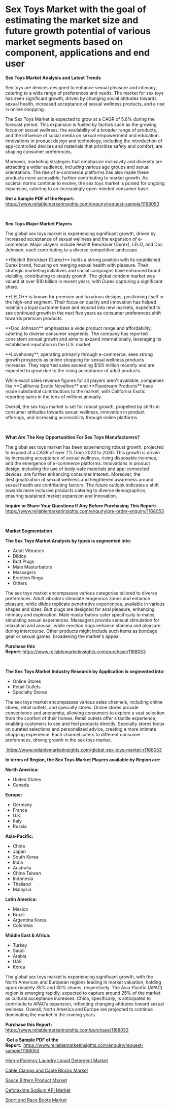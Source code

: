 <p><h1>Sex Toys Market with the goal of estimating the market size and future growth potential of various market segments based on component, applications and end user</h1></p><p><strong>Sex Toys Market Analysis and Latest Trends</strong></p>
<p><p>Sex toys are devices designed to enhance sexual pleasure and intimacy, catering to a wide range of preferences and needs. The market for sex toys has seen significant growth, driven by changing social attitudes towards sexual health, increased acceptance of sexual wellness products, and a rise in online shopping. </p><p>The Sex Toys Market is expected to grow at a CAGR of 5.6% during the forecast period. This expansion is fueled by factors such as the growing focus on sexual wellness, the availability of a broader range of products, and the influence of social media on sexual empowerment and education. Innovations in product design and technology, including the introduction of app-controlled devices and materials that prioritize safety and comfort, are shaping consumer preferences. </p><p>Moreover, marketing strategies that emphasize inclusivity and diversity are attracting a wider audience, including various age groups and sexual orientations. The rise of e-commerce platforms has also made these products more accessible, further contributing to market growth. As societal norms continue to evolve, the sex toys market is poised for ongoing expansion, catering to an increasingly open-minded consumer base.</p></p>
<p><strong>Get a Sample PDF of the Report:&nbsp;</strong> <a href="https://www.reliablemarketinsights.com/enquiry/request-sample/1168053?utm_campaign=1572&utm_medium=2&utm_source=Github&utm_content=ia&utm_term=30102024&utm_id=sex-toys">https://www.reliablemarketinsights.com/enquiry/request-sample/1168053</a></p>
<p>&nbsp;</p>
<p><strong>Sex Toys Major Market Players</strong></p>
<p><p>The global sex toys market is experiencing significant growth, driven by increased acceptance of sexual wellness and the expansion of e-commerce. Major players include Reckitt Benckiser (Durex), LELO, and Doc Johnson, each contributing to a diverse competitive landscape.</p><p>**Reckitt Benckiser (Durex)** holds a strong position with its established Durex brand, focusing on merging sexual health with pleasure. Their strategic marketing initiatives and social campaigns have enhanced brand visibility, contributing to steady growth. The global condom market was valued at over $10 billion in recent years, with Durex capturing a significant share.</p><p>**LELO** is known for premium and luxurious designs, positioning itself in the high-end segment. Their focus on quality and innovation has helped maintain a loyal customer base and expand into new markets, expected to see continued growth in the next five years as consumer preferences shift towards premium products. </p><p>**Doc Johnson** emphasizes a wide product range and affordability, catering to diverse consumer segments. The company has reported consistent annual growth and aims to expand internationally, leveraging its established reputation in the U.S. market.</p><p>**Lovehoney**, operating primarily through e-commerce, sees strong growth prospects as online shopping for sexual wellness products increases. They reported sales exceeding $100 million recently and are expected to grow due to the rising acceptance of adult products.</p><p>While exact sales revenue figures for all players aren't available, companies like **California Exotic Novelties** and **Pipedream Products** have made substantial contributions to the market, with California Exotic reporting sales in the tens of millions annually.</p><p>Overall, the sex toys market is set for robust growth, propelled by shifts in consumer attitudes towards sexual wellness, innovation in product offerings, and increasing accessibility through online platforms.</p></p>
<p>&nbsp;</p>
<p><strong>What Are The Key Opportunities For Sex Toys Manufacturers?</strong></p>
<p><p>The global sex toys market has been experiencing robust growth, projected to expand at a CAGR of over 7% from 2023 to 2030. This growth is driven by increasing acceptance of sexual wellness, rising disposable incomes, and the emergence of e-commerce platforms. Innovations in product design, including the use of body-safe materials and app-connected devices, are further enhancing consumer interest. Moreover, the destigmatization of sexual wellness and heightened awareness around sexual health are contributing factors. The future outlook indicates a shift towards more inclusive products catering to diverse demographics, ensuring sustained market expansion and innovation.</p></p>
<p><strong>Inquire or Share Your Questions If Any Before Purchasing This Report:</strong> <a href="https://www.reliablemarketinsights.com/enquiry/pre-order-enquiry/1168053?utm_campaign=1572&utm_medium=2&utm_source=Github&utm_content=ia&utm_term=30102024&utm_id=sex-toys">https://www.reliablemarketinsights.com/enquiry/pre-order-enquiry/1168053</a></p>
<p>&nbsp;</p>
<p><strong>Market Segmentation</strong></p>
<p><strong>The Sex Toys Market Analysis by types is segmented into:</strong></p>
<p><ul><li>Adult Vibrators</li><li>Dildos</li><li>Butt Plugs</li><li>Male Masturbators</li><li>Massagers</li><li>Erection Rings</li><li>Others</li></ul></p>
<p><p>The sex toys market encompasses various categories tailored to diverse preferences. Adult vibrators stimulate erogenous zones and enhance pleasure, while dildos replicate penetrative experiences, available in various shapes and sizes. Butt plugs are designed for anal pleasure, enhancing intimacy and exploration. Male masturbators cater specifically to males, simulating sexual experiences. Massagers provide sensual stimulation for relaxation and arousal, while erection rings enhance stamina and pleasure during intercourse. Other products might include such items as bondage gear or sexual games, broadening the market's appeal.</p></p>
<p><strong>Purchase this Report:&nbsp;</strong><a href="https://www.reliablemarketinsights.com/purchase/1168053?utm_campaign=1572&utm_medium=2&utm_source=Github&utm_content=ia&utm_term=30102024&utm_id=sex-toys">https://www.reliablemarketinsights.com/purchase/1168053</a></p>
<p>&nbsp;</p>
<p><strong>The Sex Toys Market Industry Research by Application is segmented into:</strong></p>
<p><ul><li>Online Stores</li><li>Retail Outlets</li><li>Specialty Stores</li></ul></p>
<p><p>The sex toys market encompasses various sales channels, including online stores, retail outlets, and specialty stores. Online stores provide convenience and anonymity, allowing consumers to explore a vast selection from the comfort of their homes. Retail outlets offer a tactile experience, enabling customers to see and feel products directly. Specialty stores focus on curated selections and personalized advice, creating a more intimate shopping experience. Each channel caters to different consumer preferences, driving growth in the sex toys market.</p></p>
<p><a href="https://www.reliablemarketinsights.com/global-sex-toys-market-r1168053?utm_campaign=1572&utm_medium=2&utm_source=Github&utm_content=ia&utm_term=30102024&utm_id=sex-toys">&nbsp;https://www.reliablemarketinsights.com/global-sex-toys-market-r1168053</a></p>
<p><strong>In terms of Region, the Sex Toys Market Players available by Region are:</strong></p>
<p>
    <p> <strong> North America: </strong>
        <ul>
            <li>United States</li>
            <li>Canada</li>
        </ul>
        </p> 
    <p> <strong> Europe: </strong>
        <ul>
            <li>Germany</li>
            <li>France</li>
            <li>U.K.</li>
            <li>Italy</li>
            <li>Russia</li>
        </ul>
        </p> 
    <p> <strong> Asia-Pacific: </strong>
        <ul>
            <li>China</li>
            <li>Japan</li>
            <li>South Korea</li>
            <li>India</li>
            <li>Australia</li>
            <li>China Taiwan</li>
            <li>Indonesia</li>
            <li>Thailand</li>
            <li>Malaysia</li>
        </ul>
        </p> 
    <p> <strong> Latin America: </strong>
        <ul>
            <li>Mexico</li>
            <li>Brazil</li>
            <li>Argentina Korea</li>
            <li>Colombia</li>
        </ul>
        </p> 
    <p> <strong> Middle East & Africa: </strong>
        <ul>
            <li>Turkey</li>
            <li>Saudi</li>
            <li>Arabia</li>
            <li>UAE</li>
            <li>Korea</li>
        </ul>
    </p>
    </p>
<p><p>The global sex toys market is experiencing significant growth, with the North American and European regions leading in market valuation, holding approximately 35% and 30% shares, respectively. The Asia-Pacific (APAC) region is emerging rapidly, expected to capture around 25% of the market as cultural acceptance increases. China, specifically, is anticipated to contribute to APAC’s expansion, reflecting changing attitudes toward sexual wellness. Overall, North America and Europe are projected to continue dominating the market in the coming years.</p></p>
<p><strong>Purchase this Report: </strong><a href="https://www.reliablemarketinsights.com/purchase/1168053?utm_campaign=1572&utm_medium=2&utm_source=Github&utm_content=ia&utm_term=30102024&utm_id=sex-toys">https://www.reliablemarketinsights.com/purchase/1168053</a></p>
<p>&nbsp;<strong>Get a Sample PDF of the Report:&nbsp;&nbsp;</strong><a href="https://www.reliablemarketinsights.com/enquiry/request-sample/1168053?utm_campaign=1572&utm_medium=2&utm_source=Github&utm_content=ia&utm_term=30102024&utm_id=sex-toys">https://www.reliablemarketinsights.com/enquiry/request-sample/1168053</a></p>
<p><strong></strong></p>
<p><p><a href="https://www.linkedin.com/pulse/high-efficiency-laundry-liquid-detergent-market-industry-x8yzf?utm_campaign=1572&utm_medium=2&utm_source=Github&utm_content=ia&utm_term=30102024&utm_id=sex-toys">High-efficiency Laundry Liquid Detergent Market</a></p><p><a href="https://www.linkedin.com/pulse/cable-clamps-blocks-market-trends-strategic-insights-2024--y6cpe?utm_campaign=1572&utm_medium=2&utm_source=Github&utm_content=ia&utm_term=30102024&utm_id=sex-toys">Cable Clamps and Cable Blocks Market</a></p><p><a href="https://www.linkedin.com/pulse/sauce-bittern-product-market-size-growth-trends-wdrff?utm_campaign=1572&utm_medium=2&utm_source=Github&utm_content=ia&utm_term=30102024&utm_id=sex-toys">Sauce Bittern Product Market</a></p><p><a href="https://github.com/mahnoor2003/Market-Research-Report-List-6/blob/main/cefotaxime-sodium-api-market.md?utm_campaign=1572&utm_medium=2&utm_source=Github&utm_content=ia&utm_term=30102024&utm_id=sex-toys">Cefotaxime Sodium API Market</a></p><p><a href="https://www.linkedin.com/pulse/sport-race-boots-market-matrix-applications-types-ofvvf?utm_campaign=1572&utm_medium=2&utm_source=Github&utm_content=ia&utm_term=30102024&utm_id=sex-toys">Sport and Race Boots Market</a></p></p>